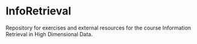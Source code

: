 # InfoRetrieval
Repository for exercises and external resources for the course Information Retrieval in High Dimensional Data. 
